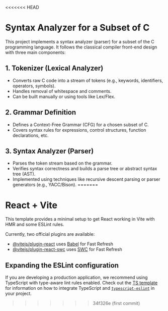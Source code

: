 <<<<<<< HEAD
# Syntax Analyzer for a Subset of C
This project implements a syntax analyzer (parser) for a subset of the C programming language. It follows the classical compiler front-end design with three main components:
## 1. Tokenizer (Lexical Analyzer)
- Converts raw C code into a stream of tokens (e.g., keywords, identifiers, operators, symbols).
- Handles removal of whitespace and comments.
- Can be built manually or using tools like Lex/Flex.
## 2. Grammar Definition
- Defines a Context-Free Grammar (CFG) for a chosen subset of C.
- Covers syntax rules for expressions, control structures, function declarations, etc.
##  3. Syntax Analyzer (Parser)
- Parses the token stream based on the grammar.
- Verifies syntax correctness and builds a parse tree or abstract syntax tree (AST).
- Implemented using techniques like recursive descent parsing or parser generators (e.g., YACC/Bison).
=======
# React + Vite

This template provides a minimal setup to get React working in Vite with HMR and some ESLint rules.

Currently, two official plugins are available:

- [@vitejs/plugin-react](https://github.com/vitejs/vite-plugin-react/blob/main/packages/plugin-react) uses [Babel](https://babeljs.io/) for Fast Refresh
- [@vitejs/plugin-react-swc](https://github.com/vitejs/vite-plugin-react/blob/main/packages/plugin-react-swc) uses [SWC](https://swc.rs/) for Fast Refresh

## Expanding the ESLint configuration

If you are developing a production application, we recommend using TypeScript with type-aware lint rules enabled. Check out the [TS template](https://github.com/vitejs/vite/tree/main/packages/create-vite/template-react-ts) for information on how to integrate TypeScript and [`typescript-eslint`](https://typescript-eslint.io) in your project.
>>>>>>> 34f326e (first commit)
